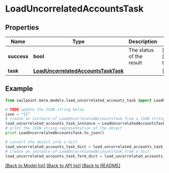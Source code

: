 # LoadUncorrelatedAccountsTask


## Properties

Name | Type | Description | Notes
------------ | ------------- | ------------- | -------------
**success** | **bool** | The status of the result | [optional] [default to True]
**task** | [**LoadUncorrelatedAccountsTaskTask**](LoadUncorrelatedAccountsTaskTask.md) |  | [optional] 

## Example

```python
from sailpoint.beta.models.load_uncorrelated_accounts_task import LoadUncorrelatedAccountsTask

# TODO update the JSON string below
json = "{}"
# create an instance of LoadUncorrelatedAccountsTask from a JSON string
load_uncorrelated_accounts_task_instance = LoadUncorrelatedAccountsTask.from_json(json)
# print the JSON string representation of the object
print LoadUncorrelatedAccountsTask.to_json()

# convert the object into a dict
load_uncorrelated_accounts_task_dict = load_uncorrelated_accounts_task_instance.to_dict()
# create an instance of LoadUncorrelatedAccountsTask from a dict
load_uncorrelated_accounts_task_form_dict = load_uncorrelated_accounts_task.from_dict(load_uncorrelated_accounts_task_dict)
```
[[Back to Model list]](../README.md#documentation-for-models) [[Back to API list]](../README.md#documentation-for-api-endpoints) [[Back to README]](../README.md)


